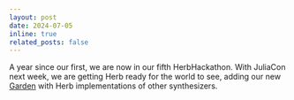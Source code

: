 ```yaml
---
layout: post
date: 2024-07-05
inline: true
related_posts: false
---
```


A year since our first, we are now in our fifth HerbHackathon. With JuliaCon next week, we are getting Herb ready for the world to see, adding our new [Garden](https://github.com/Herb-AI/Garden) with Herb implementations of other synthesizers.
